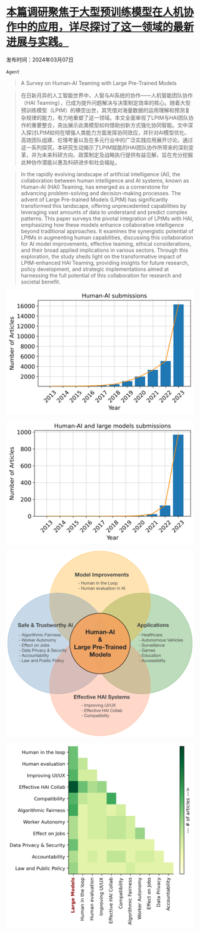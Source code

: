# [本篇调研聚焦于大型预训练模型在人机协作中的应用，详尽探讨了这一领域的最新进展与实践。](https://arxiv.org/abs/2403.04931)

发布时间：2024年03月07日

`Agent`

> A Survey on Human-AI Teaming with Large Pre-Trained Models

> 在日新月异的人工智能世界中，人智与AI系统的协作——人机智能团队协作（HAI Teaming），已成为提升问题解决与决策制定效率的核心。随着大型预训练模型（LPtM）的横空出世，其凭借对海量数据的运用理解和预测复杂规律的能力，有力地重塑了这一领域。本文全面审视了LPtM与HAI团队协作的重要整合，突出展示此类模型如何借助创新方式强化协同智能。文中深入探讨LPtM如何在增强人类能力方面发挥协同效应，并针对AI模型优化、高效团队组建、伦理考量以及在多元行业中的广泛实践应用展开讨论。通过这一系列探究，本研究生动揭示了LPtM赋能的HAI团队协作所带来的深刻变革，并为未来科研方向、政策制定及战略执行提供有益见解，旨在充分挖掘此种协作潜能以惠及科研进步和社会福祉。

> In the rapidly evolving landscape of artificial intelligence (AI), the collaboration between human intelligence and AI systems, known as Human-AI (HAI) Teaming, has emerged as a cornerstone for advancing problem-solving and decision-making processes. The advent of Large Pre-trained Models (LPtM) has significantly transformed this landscape, offering unprecedented capabilities by leveraging vast amounts of data to understand and predict complex patterns. This paper surveys the pivotal integration of LPtMs with HAI, emphasizing how these models enhance collaborative intelligence beyond traditional approaches. It examines the synergistic potential of LPtMs in augmenting human capabilities, discussing this collaboration for AI model improvements, effective teaming, ethical considerations, and their broad applied implications in various sectors. Through this exploration, the study sheds light on the transformative impact of LPtM-enhanced HAI Teaming, providing insights for future research, policy development, and strategic implementations aimed at harnessing the full potential of this collaboration for research and societal benefit.

![本篇调研聚焦于大型预训练模型在人机协作中的应用，详尽探讨了这一领域的最新进展与实践。](../../../paper_images/2403.04931/x1.png)

![本篇调研聚焦于大型预训练模型在人机协作中的应用，详尽探讨了这一领域的最新进展与实践。](../../../paper_images/2403.04931/x2.png)

![本篇调研聚焦于大型预训练模型在人机协作中的应用，详尽探讨了这一领域的最新进展与实践。](../../../paper_images/2403.04931/x3.png)

![本篇调研聚焦于大型预训练模型在人机协作中的应用，详尽探讨了这一领域的最新进展与实践。](../../../paper_images/2403.04931/x4.png)